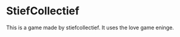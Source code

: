 StiefCollectief
===============

This is a game made by stiefcollectief. It uses the love game eninge.
